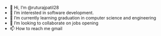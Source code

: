 - 👋 Hi, I’m @ruturajpatil28
- 👀 I’m interested in software development.
- 🌱 I’m currently learning graduation in computer science and engineering
- 💞️ I’m looking to collaborate on jobs opening
- 📫 How to reach me gmail

<!---
ruturajpatil28/ruturajpatil28 is a ✨ special ✨ repository because its `README.md` (this file) appears on your GitHub profile.
You can click the Preview link to take a look at your changes.
--->
